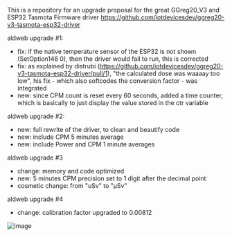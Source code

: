 This is a repository for an upgrade proposal for the great GGreg20_V3 and ESP32 Tasmota Firmware driver
https://github.com/iotdevicesdev/ggreg20-v3-tasmota-esp32-driver

aldweb upgrade #1:
- fix: if the native temperature sensor of the ESP32 is not shown (SetOption146 0), then the driver would fail to run, this is corrected
- fix: as explained by distrubi (https://github.com/iotdevicesdev/ggreg20-v3-tasmota-esp32-driver/pull/1), "the calculated dose was waaaay too low", his fix - which also softcodes the conversion factor - was integrated
- new: since CPM count is reset every 60 seconds, added a time counter, which is basically to just display the value stored in the ctr variable
 
aldweb upgrade #2:
- new: full rewrite of the driver, to clean and beautify code
- new: include CPM 5 minutes average
- new: include Power and CPM 1 minute averages
 
 aldweb upgrade #3
- change: memory and code optimized
- new: 5 minutes CPM precision set to 1 digit after the decimal point
- cosmetic change: from "uSv" to "µSv"

aldweb upgrade #4
- change: calibration factor upgraded to 0.00812

![image](https://github.com/aldweb/ggreg20-v3-tasmota-esp32-driver/assets/61916846/6811029b-7256-4a31-b691-b141e6b211cb)
